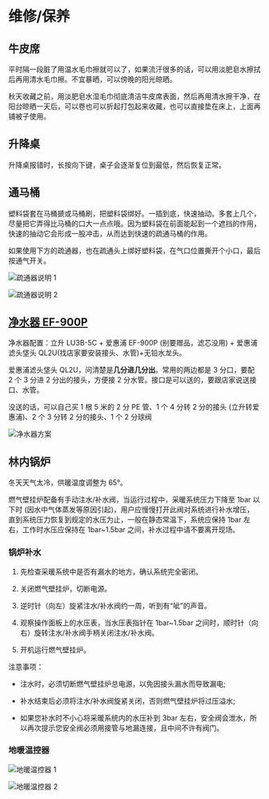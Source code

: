 # 维修/保养

## 牛皮席

平时隔一段脏了用温水毛巾擦就可以了，如果流汗很多的话，可以用淡肥皂水擦拭后再用清水毛巾擦。不宜暴晒，可以傍晚的阳光晾晒。

秋天收藏之前，用淡肥皂水湿毛巾彻底清洁牛皮席表面，然后再用清水擦干净，在阳台晾晒一天后，可以卷也可以折起打包起来收藏，也可以直接垫在床上，上面再铺被子使用。

## 升降桌

升降桌报错时，长按向下键，桌子会逐渐复位到最低，然后恢复正常。

## 通马桶

塑料袋套在马桶搋或马桶刷，把塑料袋绑好。一插到底，快速抽动。多套上几个，尽量把它弄得比马桶的口大一点点哦。因为塑料袋在前面能起到一个遮挡的作用，快速的抽动它会形成一股冲击，从而达到快速的疏通马桶的作用。

如果使用下方的疏通器，也在疏通头上绑好塑料袋，在气口位置撕开个小口，最后按通气开关。

![疏通器说明 1](http://tc.seoipo.com/2022-06-10-14-55-01.png)

![疏通器说明 2](http://tc.seoipo.com/2022-06-10-14-55-14.png)

## [净水器 EF-900P](https://haokan.baidu.com/v?vid=12055820592601192716)

净水器配置：立升 LU3B-5C + 爱惠浦 EF-900P (别要赠品，滤芯没用) + 爱惠浦滤头垡头 QL2U(找店家要安装接头、水管)+无铅水龙头。

爱惠浦滤头垡头 QL2U，问清楚是**几分进几分出**。常用的两边都是 3 分口，要配 2 个 3 分进 2 分出的接头，方便接 2 分水管。接口是可以送的，要跟店家说送接口、水管。

没送的话，可以自己买 1 根 5 米的 2 分 PE 管、1 个 4 分转 2 分的接头 (立升转爱惠浦)、2 个 3 分转 2 分的接头、1 个 2 分球阀

![净水器方案](http://tc.seoipo.com/2022-06-10-14-57-16.png)

## 林内锅炉

冬天天气太冷，供暖温度调整为 65°。

燃气壁挂炉配备有手动注水/补水阀，当运行过程中，采暖系统压力下降至 1bar 以下时 (因水中气体蒸发等原因引起)，用户应慢慢打开此阀对系统进行补水增压，直到系统压力恢复到规定的水压为止，一般在静态常温下，系统应保持 1bar 左右，工作时水压应保持在 1bar~1.5bar 之间，补水过程中请不要离开现场。

### 锅炉补水

1. 先检查采暖系统中是否有漏水的地方，确认系统完全密闭。

2. 关闭燃气壁挂炉，切断电源。

3. 逆时针（向左）旋紧注水/补水阀约一周，听到有“呲”的声音。

4. 观察操作面板上的水压表，当水压表指针在 1bar~1.5bar 之间时，顺时针（向右）旋转注水/补水阀手柄关闭注水/补水阀。

5. 开机运行燃气壁挂炉。

注意事项：

- 注水时，必须切断燃气壁挂炉总电源，以免因接头漏水而导致漏电;

- 补水结束后必须将注水/补水阀旋紧关闭，否则燃气壁挂炉将过压溢水;

- 如果您补水时不小心将采暖系统内的水压补到 3bar 左右，安全阀会泄水，所以再次提示您安全阀必须用接管与地漏连接，且中间不许有阀门。

### 地暖温控器

![地暖温控器 1](http://tc.seoipo.com/2022-06-10-14-58-21.png)

![地暖温控器 2](http://tc.seoipo.com/2022-06-10-14-58-32.png)